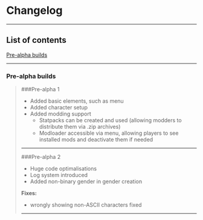 # Changelog

---

## List of contents
[Pre-alpha builds](changelog.md#pre-alpha-builds)

---
### Pre-alpha builds
> ###Pre-alpha 1
> - Added basic elements, such as menu
> - Added character setup
> - Added modding support
>   - Statpacks can be created and used (allowing modders to distribute them via .zip archives)
>   - Modloader accessible via menu, allowing players to see installed mods and deactivate them if needed
> ---
> ###Pre-alpha 2
> - Huge code optimalisations
> - Log system introduced
> - Added non-binary gender in gender creation
> 
> **Fixes:**
> - wrongly showing non-ASCII characters fixed
> ---